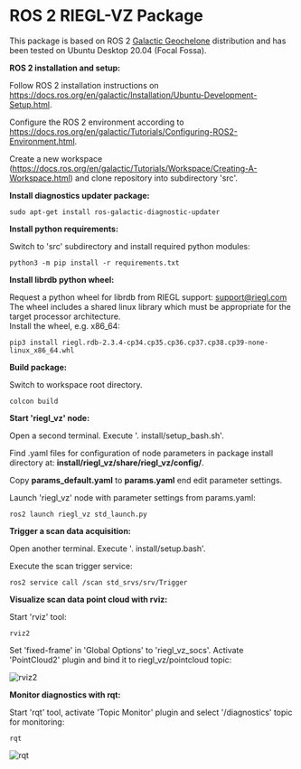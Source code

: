 # ROS 2 RIEGL-VZ Package

This package is based on ROS 2 [Galactic Geochelone](https://docs.ros.org/en/galactic/index.html) distribution and has been tested on Ubuntu Desktop 20.04 (Focal Fossa).

**ROS 2 installation and setup:**

Follow ROS 2 installation instructions on https://docs.ros.org/en/galactic/Installation/Ubuntu-Development-Setup.html.

Configure the ROS 2 environment according to https://docs.ros.org/en/galactic/Tutorials/Configuring-ROS2-Environment.html.

Create a new workspace (https://docs.ros.org/en/galactic/Tutorials/Workspace/Creating-A-Workspace.html)
and clone repository into subdirectory 'src'.

**Install diagnostics updater package:**

```sudo apt-get install ros-galactic-diagnostic-updater```

**Install python requirements:**

Switch to 'src' subdirectory and install required python modules:

```python3 -m pip install -r requirements.txt```

**Install librdb python wheel:**

Request a python wheel for librdb from RIEGL support: support@riegl.com  
The wheel includes a shared linux library which must be appropriate for the target processor architecture.  
Install the wheel, e.g. x86_64:

```pip3 install riegl.rdb-2.3.4-cp34.cp35.cp36.cp37.cp38.cp39-none-linux_x86_64.whl```

**Build package:**

Switch to workspace root directory.

```colcon build```

**Start 'riegl_vz' node:**

Open a second terminal. Execute '. install/setup_bash.sh'.

Find .yaml files for configuration of node parameters in package install directory at: **install/riegl_vz/share/riegl_vz/config/**.

Copy **params_default.yaml** to **params.yaml** end edit parameter settings.

Launch 'riegl_vz' node with parameter settings from params.yaml:

```ros2 launch riegl_vz std_launch.py```

**Trigger a scan data acquisition:**

Open another terminal. Execute '. install/setup.bash'.

Execute the scan trigger service:

```ros2 service call /scan std_srvs/srv/Trigger```

**Visualize scan data point cloud with rviz:**

Start 'rviz' tool:

```rviz2```

Set 'fixed-frame' in 'Global Options' to 'riegl_vz_socs'. Activate 'PointCloud2' plugin and bind it to riegl_vz/pointcloud topic:

![rviz2](riegl_vz/img/rviz2.png)

**Monitor diagnostics with rqt:**

Start 'rqt' tool, activate 'Topic Monitor' plugin and select '/diagnostics' topic for monitoring:

```rqt```

![rqt](riegl_vz/img/rqt.png)
